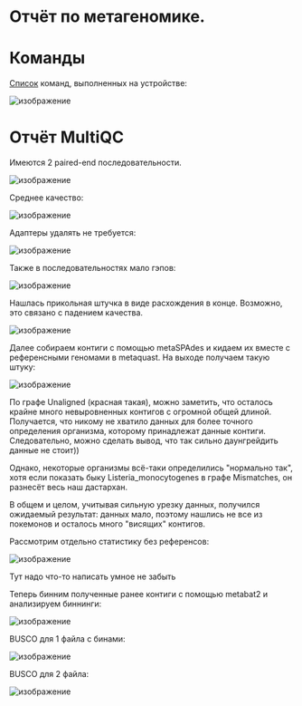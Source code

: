 # Отчёт по метагеномике.

# Команды

[Список](metagenomics/commands.sh) команд, выполненных на устройстве:

![изображение](https://user-images.githubusercontent.com/86663451/142720477-d195431a-487b-4154-adf1-9f6d4c4dbd79.png)

# Отчёт MultiQC
Имеются 2 paired-end последовательности.

![изображение](https://user-images.githubusercontent.com/86663451/142238482-80f2c57e-b4fe-4eec-b3fb-33ce1035e090.png)

Среднее качество:

![изображение](https://user-images.githubusercontent.com/86663451/142238433-2f74a5cf-46dd-46ba-afc5-ffd924667bc1.png)

Адаптеры удалять не требуется:

![изображение](https://user-images.githubusercontent.com/86663451/142238693-5cd42260-8456-42be-823b-fa2880cae254.png)

Также в последовательностях мало гэпов:

![изображение](https://user-images.githubusercontent.com/86663451/142238942-978fa877-4b8c-42f7-832d-18bb207737cd.png)

Нашлась прикольная штучка в виде расхождения в конце. Возможно, это связано с падением качества.

![изображение](https://user-images.githubusercontent.com/86663451/142599071-436f6344-04e7-40ce-9aa0-d116bb2c76e0.png)

Далее собираем контиги с помощью metaSPAdes и кидаем их вместе с референсными геномами в metaquast. На выходе получаем такую штуку:

![изображение](https://user-images.githubusercontent.com/86663451/142720946-5c754c13-c89c-476c-86d8-ba0cd9cd9d88.png)

По графе Unaligned (красная такая), можно заметить, что осталось крайне много невыровненных контигов с огромной общей длиной. Получается, что никому не хватило данных для более точного определения организма, которому принадлежат данные контиги. Следовательно, можно сделать вывод, что так сильно даунгрейдить данные не стоит))

Однако, некоторые организмы всё-таки определились "нормально так", хотя если показать быку Listeria_monocytogenes в графе Mismatches, он разнесёт весь наш дастархан. 

В общем и целом, учитывая сильную урезку данных, получился ожидаемый результат: данных мало, поэтому нашлись не все из покемонов и осталось много "висящих" контигов.

Рассмотрим отдельно статистику без референсов: 

![изображение](https://user-images.githubusercontent.com/86663451/142726929-8491f417-5115-4b36-83e7-fc6c89b3d6d2.png)

Тут надо что-то написать умное не забыть

Теперь бинним полученные ранее контиги с помощью metabat2 и анализируем биннинги:

![изображение](https://user-images.githubusercontent.com/86663451/142728876-1bd0e1aa-9130-43c4-b94c-77e180b86b3c.png)

BUSCO для 1 файла с бинами:

![изображение](https://user-images.githubusercontent.com/86663451/143059638-2e643b87-1c72-43d3-9b47-555cde5b2b4f.png)

BUSCO для 2 файла:

![изображение](https://user-images.githubusercontent.com/86663451/143061850-8f65d653-4c07-460b-b545-5b6e2002f5bb.png)
